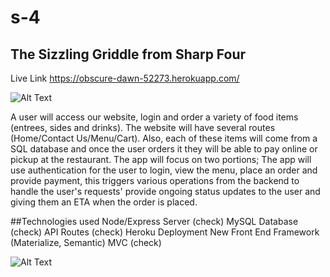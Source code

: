 # s-4

## The Sizzling Griddle from Sharp Four

Live Link https://obscure-dawn-52273.herokuapp.com/

![Alt Text](https://media.giphy.com/media/xUA7b6kzzYVKmcqZfW/giphy.gif)

A user will access our website, login and order a variety of food items (entrees, sides and drinks). The website will have several routes (Home/Contact Us/Menu/Cart). Also, each of these items will come from a SQL database and once the user orders it they will be able to pay online or pickup at the restaurant. The app will focus on two portions; The app will use authentication for the user to login, view the menu, place an order and provide payment, this triggers various operations from the backend to handle the user's requests' provide ongoing status updates to the user and giving them an ETA when the order is placed. 


##Technologies used
Node/Express Server (check)
MySQL Database (check)
API Routes (check)
Heroku Deployment
New Front End Framework (Materialize, Semantic)
MVC (check)

![Alt Text](https://media.giphy.com/media/lmBV7ec6jRIPK/giphy.gif)
